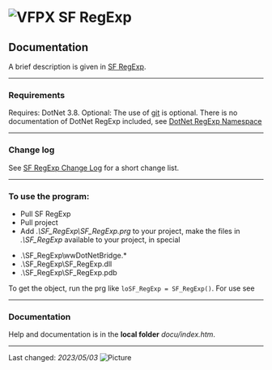 # ![](vfpx_maxi.gif "VFPX") SF RegExp
## Documentation

A brief description is given in [SF RegExp](../README.md).

---
### Requirements
Requires: DotNet 3.8.
Optional: The use of [git](https://git-scm.com/) is optional.
There is no documentation of DotNet RegExp included, see
<a href="https://learn.microsoft.com/en-us/dotnet/api/system.text.regularexpressions?view=net-7.0&viewFallbackFrom=net-3.8" target="_blank">DotNet RegExp Namespace</a>

---
### Change log
See [SF RegExp Change Log](change_log.md) for a short change list.

---
### To use the program:
* Pull SF RegExp
* Pull project
* Add *.\SF_RegExp\SF_RegExp.prg* to your project, make the files in *.\SF_RegExp* available to your project, in special
- .\SF_RegExp\wwDotNetBridge.\*
- .\SF_RegExp\SF_RegExp.dll
- .\SF_RegExp\SF_RegExp.pdb   

To get the object, run the prg like `loSF_RegExp = SF_RegExp()`. For use see

---
###  Documentation
Help and documentation is in the **local folder** _docu/index.htm_.

----
Last changed: _2023/05/03_ ![Picture](./vfpxpoweredby_alternative.gif)